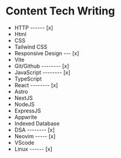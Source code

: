 # Content Tech Writing

- HTTP ------ [x]
- Html
- CSS
- Tailwind CSS
- Responsive Design --- [x]
- Vite
- Git/Github -------- [x]
- JavaScript -------- [x]
- TypeScript
- React -------- [x]
- Astro
- NextJS
- NodeJS
- ExpressJS
- Appwrite
- Indexed Database
- DSA -------- [x]
- Neovim ----- [x]
- VScode
- Linux ------ [x]
